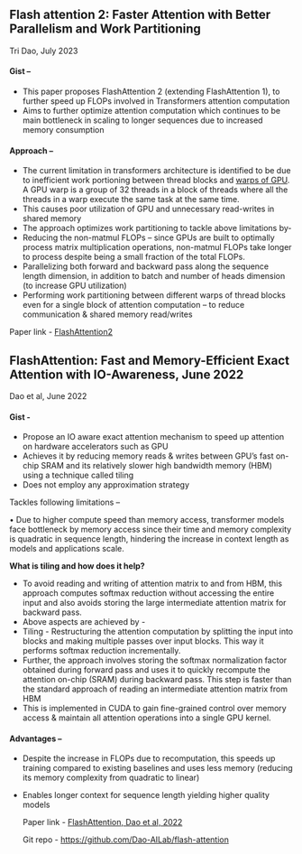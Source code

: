 ## Flash attention 2: Faster Attention with Better Parallelism and Work Partitioning
Tri Dao, July 2023

#### Gist – 
* This paper proposes FlashAttention 2 (extending FlashAttention 1), to further speed up FLOPs involved in Transformers attention computation
* Aims to further optimize attention computation which continues to be main bottleneck in scaling to longer sequences due to increased memory consumption

#### Approach –
* The current limitation in transformers architecture is identified to be due to inefficient work portioning between thread blocks and [warps of GPU](https://people.maths.ox.ac.uk/gilesm/old/pp10/lec2_2x2.pdf). A GPU warp is a group of 32 threads in a block of threads where all the threads in a warp execute the same task at the same time.
* This causes poor utilization of GPU and unnecessary read-writes in shared memory
* The approach optimizes work partitioning to tackle above limitations by-
*   Reducing the non-matmul FLOPs – since GPUs are built to optimally process matrix multiplication operations, non-matmul FLOPs take longer to process despite being a small fraction of the total FLOPs.
* Parallelizing both forward and backward pass along the sequence length dimension, in addition to batch and number of heads dimension (to increase GPU utilization)
* Performing work partitioning between different warps of thread blocks even for a single block of attention computation – to reduce communication & shared memory read/writes


Paper link - [FlashAttention2](https://tridao.me/publications/flash2/flash2.pdf)


## FlashAttention: Fast and Memory-Efficient Exact Attention with IO-Awareness, June 2022
Dao et al, June 2022

#### Gist - 
* Propose an IO aware exact attention mechanism to speed up attention on hardware accelerators such as GPU
* Achieves it by reducing memory reads & writes between GPU’s fast on-chip SRAM and its relatively slower high bandwidth memory (HBM) using a technique called tiling
* Does not employ any approximation strategy

Tackles following limitations –

•	Due to higher compute speed than memory access, transformer models face bottleneck by memory access since their time and memory complexity is quadratic in sequence length, hindering the increase in context length as models and applications scale.

**What is tiling and how does it help?**
* To avoid reading and writing of attention matrix to and from HBM, this approach computes softmax reduction without accessing the entire input and also avoids storing the large intermediate attention matrix for backward pass.
* Above aspects are achieved by -
* Tiling - Restructuring the attention computation by splitting the input into blocks and making multiple passes over input blocks. This way it performs softmax reduction incrementally.
* Further, the approach involves storing the softmax normalization factor obtained during forward pass and uses it to quickly recompute the attention on-chip (SRAM) during backward pass. This step is faster than the standard approach of reading an intermediate attention matrix from HBM
* This is implemented in CUDA to gain fine-grained control over memory access & maintain all attention operations into a single GPU kernel.

#### Advantages –
* Despite the increase in FLOPs due to recomputation, this speeds up training compared to existing baselines and uses less memory (reducing its memory complexity from quadratic to linear)
* Enables longer context for sequence length yielding higher quality models

  Paper link - [FlashAttention, Dao et al, 2022](https://arxiv.org/pdf/2205.14135)
  
  Git repo - https://github.com/Dao-AILab/flash-attention 
